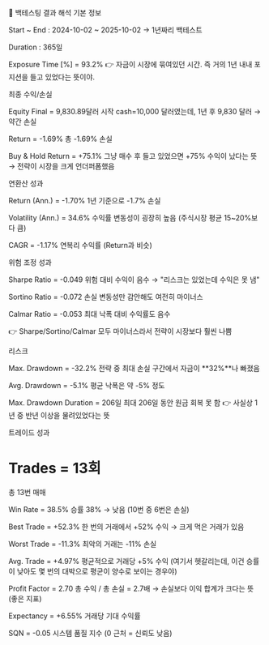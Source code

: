 📌 백테스팅 결과 해석
기본 정보

Start ~ End : 2024-10-02 ~ 2025-10-02 → 1년짜리 백테스트

Duration : 365일

Exposure Time [%] = 93.2%
👉 자금이 시장에 묶여있던 시간. 즉 거의 1년 내내 포지션을 들고 있었다는 뜻이야.

최종 수익/손실

Equity Final = 9,830.89달러
시작 cash=10,000 달러였는데, 1년 후 9,830 달러 → 약간 손실

Return = -1.69%
총 -1.69% 손실

Buy & Hold Return = +75.1%
그냥 매수 후 들고 있었으면 +75% 수익이 났다는 뜻 → 전략이 시장을 크게 언더퍼폼했음

연환산 성과

Return (Ann.) = -1.70%
1년 기준으로 -1.7% 손실

Volatility (Ann.) = 34.6%
수익률 변동성이 굉장히 높음 (주식시장 평균 15~20%보다 큼)

CAGR = -1.17%
연복리 수익률 (Return과 비슷)

위험 조정 성과

Sharpe Ratio = -0.049
위험 대비 수익이 음수 → "리스크는 있었는데 수익은 못 냄"

Sortino Ratio = -0.072
손실 변동성만 감안해도 여전히 마이너스

Calmar Ratio = -0.053
최대 낙폭 대비 수익률도 음수

👉 Sharpe/Sortino/Calmar 모두 마이너스라서 전략이 시장보다 훨씬 나쁨

리스크

Max. Drawdown = -32.2%
전략 중 최대 손실 구간에서 자금이 **32%**나 빠졌음

Avg. Drawdown = -5.1%
평균 낙폭은 약 -5% 정도

Max. Drawdown Duration = 206일
최대 206일 동안 원금 회복 못 함
👉 사실상 1년 중 반년 이상을 물려있었다는 뜻

트레이드 성과

# Trades = 13회
총 13번 매매

Win Rate = 38.5%
승률 38% → 낮음 (10번 중 6번은 손실)

Best Trade = +52.3%
한 번의 거래에서 +52% 수익 → 크게 먹은 거래가 있음

Worst Trade = -11.3%
최악의 거래는 -11% 손실

Avg. Trade = +4.97%
평균적으로 거래당 +5% 수익 (여기서 헷갈리는데, 이건 승률이 낮아도 몇 번의 대박으로 평균이 양수로 보이는 경우야)

Profit Factor = 2.70
총 수익 / 총 손실 = 2.7배 → 손실보다 이익 합계가 크다는 뜻 (좋은 지표)

Expectancy = +6.55%
거래당 기대 수익률

SQN = -0.05
시스템 품질 지수 (0 근처 = 신뢰도 낮음)


